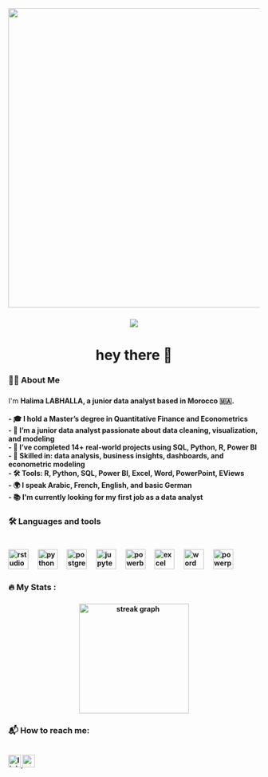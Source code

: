 <div align="center">
  <img height="600" src="https://cdnl.iconscout.com/lottie/premium/thumb/girl-pointing-to-data-graph-on-monitor-13563589-10978396.gif"  />
</div>

###

<div align="center">
  <img src="https://visitor-badge.laobi.icu/badge?page_id=Hala531.Hala531&"  />
</div>

###

<h1 align="center">hey there 👋</h1>

###

<h3 align="left">👩‍💻  About Me</h3>

###

<p align="left">
I'm <strong>Halima<strong> LABHALLA, a junior data analyst based in <strong>Morocco</strong> 🇲🇦.<br><br>
- 🎓 I hold a <strong>Master’s degree in Quantitative Finance and Econometrics</strong><br>
- 🔭 I’m a <strong>junior data analyst</strong> passionate about data cleaning, visualization, and modeling<br>
- 💼 I’ve completed <strong>14+ real-world projects</strong> using <strong>SQL, Python, R, Power BI</strong><br>
- 🧠 Skilled in: data analysis, business insights, dashboards, and econometric modeling<br>
- 🛠 Tools: R, Python, SQL, Power BI, Excel, Word, PowerPoint, EViews<br>
- 🌍 I speak <strong>Arabic</strong>, <strong>French</strong>, <strong>English</strong>, and basic <strong>German</strong><br>
- 📚 I'm <strong>currently looking for my first job</strong> as a data analyst
</p>


###

<h3 align="left">🛠 Languages and tools</h3>

###

<br clear="both">

<div align="left">
  <!-- RStudio -->
  <img src="https://cdn.jsdelivr.net/gh/devicons/devicon/icons/rstudio/rstudio-original.svg" height="40" alt="rstudio logo" />
  <img width="12" />
  
  <!-- Python -->
  <img src="https://skillicons.dev/icons?i=py" height="40" alt="python logo" />
  <img width="12" />
  
  <!-- PostgreSQL -->
  <img src="https://cdn.jsdelivr.net/gh/devicons/devicon/icons/postgresql/postgresql-original.svg" height="40" alt="postgresql logo" />
  <img width="12" />
  
  <!-- Jupyter -->
  <img src="https://cdn.jsdelivr.net/gh/devicons/devicon/icons/jupyter/jupyter-original.svg" height="40" alt="jupyter logo" />
  <img width="12" />

  <!-- Power BI -->
  <img src="https://img.icons8.com/color/48/000000/power-bi.png" height="40" alt="powerbi logo" />
  <img width="12" />

  <!-- Excel -->
  <img src="https://img.icons8.com/color/48/000000/microsoft-excel-2019--v1.png" height="40" alt="excel logo" />
  <img width="12" />

  <!-- Word -->
  <img src="https://img.icons8.com/color/48/000000/microsoft-word-2019--v1.png" height="40" alt="word logo" />
  <img width="12" />

  <!-- PowerPoint -->
  <img src="https://img.icons8.com/color/48/000000/microsoft-powerpoint-2019--v1.png" height="40" alt="powerpoint logo" />
</div>


###

<h3 align="left">🔥   My Stats :</h3>

###

<div align="center">
  <img src="https://streak-stats.demolab.com?user=Hala531&locale=en&mode=daily&theme=dark&hide_border=false&border_radius=5&order=3" height="220" alt="streak graph"  />
</div>

###    

<h3 align="left">📬 How to reach me:</h3>
<br clear="both">

<div align="left">
  <a href="https://www.linkedin.com/in/labhalla-halima/" target="_blank">
    <img src="https://img.shields.io/static/v1?message=LinkedIn&logo=linkedin&label=&color=0077B5&logoColor=white&labelColor=&style=for-the-badge" height="25" alt="linkedin logo" />
  </a>
  <a href="mailto:halimalabhalla47@gmail.com" target="_blank">
    <img src="https://img.shields.io/static/v1?message=Gmail&logo=gmail&label=&color=D14836&logoColor=white&labelColor=&style=for-the-badge" height="25" alt="gmail logo" />
  </a>
</div>

###
